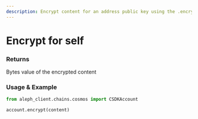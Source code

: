 ```yaml
---
description: Encrypt content for an address public key using the .encrypt() function.
---
```


# Encrypt for self

### Returns

Bytes value of the encrypted content

### Usage & Example

```python
from aleph_client.chains.cosmos import CSDKAccount

account.encrypt(content)
```




